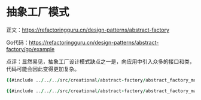 # 抽象工厂模式

正文：https://refactoringguru.cn/design-patterns/abstract-factory

Go代码：https://refactoringguru.cn/design-patterns/abstract-factory/go/example

点评：显然易见，抽象工厂设计模式缺点之一是，向应用中引入众多的接口和类，代码可能会因此变得更加复杂。

```fortran
{{#include ../../../src/creational/abstract-factory/abstract_factory_module.f90}}
```

```fortran
{{#include ../../../src/creational/abstract-factory/abstract_factory_main.f90}}
```

